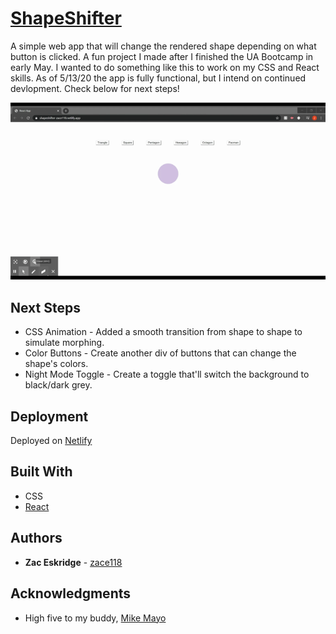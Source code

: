 # [ShapeShifter](https://shapeshifter-zace118.netlify.app/)
A simple web app that will change the rendered shape depending on what button is clicked. A fun project I made after I finished the UA Bootcamp in early May. I wanted to do something like this to work on my CSS and React skills. As of 5/13/20 the app is fully functional, but I intend on continued devlopment. Check below for next steps!

![GIF](/public/img/shapeshifter.gif)

## Next Steps

* CSS Animation - Added a smooth transition from shape to shape to simulate morphing.
* Color Buttons - Create another div of buttons that can change the shape's colors. 
* Night Mode Toggle - Create a toggle that'll switch the background to black/dark grey.

## Deployment

Deployed on [Netlify](https://www.netlify.com/)

## Built With

* CSS
* [React](https://reactjs.org/) 


## Authors

* **Zac Eskridge** - [zace118](https://github.com/zace118)


## Acknowledgments

* High five to my buddy, [Mike Mayo](https://github.com/Magic-Mayo)
